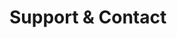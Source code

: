 <!-- Space: SlidesKubernetes -->
<!-- Parent: Project -->
<!-- Title: Support -->

<!-- Label: Support and Contact -->
<!-- Include: docs/disclaimer.md -->
<!-- Include: ac:toc -->

# Support & Contact
